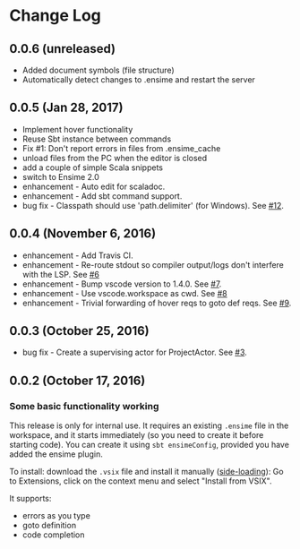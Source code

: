 # Change Log

## 0.0.6 (unreleased)

* Added document symbols (file structure)
* Automatically detect changes to .ensime and restart the server

## 0.0.5 (Jan 28, 2017)

* Implement hover functionality
* Reuse Sbt instance between commands
* Fix #1: Don't report errors in files from .ensime_cache
* unload files from the PC when the editor is closed
* add a couple of simple Scala snippets
* switch to Ensime 2.0
* enhancement - Auto edit for scaladoc.
* enhancement - Add sbt command support.
* bug fix - Classpath should use 'path.delimiter' (for Windows). See [#12](https://github.com/dragos/dragos-vscode-scala/issues/12).

## 0.0.4 (November 6, 2016)

* enhancement - Add Travis CI.
* enhancement - Re-route stdout so compiler output/logs don't interfere with the LSP. See [#6](https://github.com/dragos/dragos-vscode-scala/issues/6)
* enhancement - Bump vscode version to 1.4.0. See [#7](https://github.com/dragos/dragos-vscode-scala/pull/7).
* enhancement - Use vscode.workspace as cwd. See [#8](https://github.com/dragos/dragos-vscode-scala/pull/8)
* enhancement - Trivial forwarding of hover reqs to goto def reqs. See [#9](https://github.com/dragos/dragos-vscode-scala/pull/9).

## 0.0.3 (October 25, 2016)

* bug fix - Create a supervising actor for ProjectActor. See [#3](https://github.com/dragos/dragos-vscode-scala/issues/3).

## 0.0.2 (October 17, 2016)

### Some basic functionality working
This release is only for internal use. It requires an existing `.ensime` file in the workspace, and it starts immediately (so you need to create it before starting code). You can create it using `sbt ensimeConfig`, provided you have added the ensime plugin.

To install: download the `.vsix` file and install it manually ([side-loading](https://code.visualstudio.com/docs/extensions/install-extension#_sharing-privately-with-others-sideloading)): Go to Extensions, click on the context menu and select "Install from VSIX".

It supports:

* errors as you type
* goto definition
* code completion
